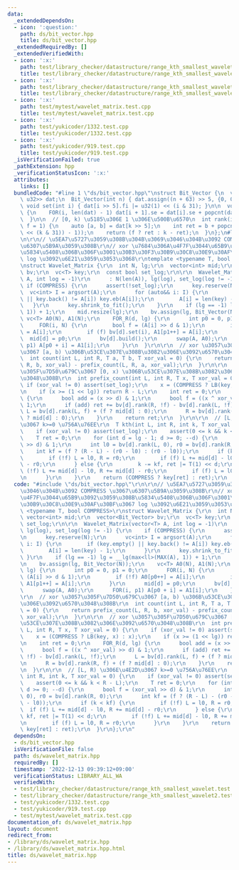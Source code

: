```yaml
---
data:
  _extendedDependsOn:
  - icon: ':question:'
    path: ds/bit_vector.hpp
    title: ds/bit_vector.hpp
  _extendedRequiredBy: []
  _extendedVerifiedWith:
  - icon: ':x:'
    path: test/library_checker/datastructure/range_kth_smallest_wavelet.test.cpp
    title: test/library_checker/datastructure/range_kth_smallest_wavelet.test.cpp
  - icon: ':x:'
    path: test/library_checker/datastructure/range_kth_smallest_wavelet2.test.cpp
    title: test/library_checker/datastructure/range_kth_smallest_wavelet2.test.cpp
  - icon: ':x:'
    path: test/mytest/wavelet_matrix.test.cpp
    title: test/mytest/wavelet_matrix.test.cpp
  - icon: ':x:'
    path: test/yukicoder/1332.test.cpp
    title: test/yukicoder/1332.test.cpp
  - icon: ':x:'
    path: test/yukicoder/919.test.cpp
    title: test/yukicoder/919.test.cpp
  _isVerificationFailed: true
  _pathExtension: hpp
  _verificationStatusIcon: ':x:'
  attributes:
    links: []
  bundledCode: "#line 1 \"ds/bit_vector.hpp\"\nstruct Bit_Vector {\n  vc<pair<u32,\
    \ u32>> dat;\n  Bit_Vector(int n) { dat.assign((n + 63) >> 5, {0, 0}); }\n\n \
    \ void set(int i) { dat[i >> 5].fi |= u32(1) << (i & 31); }\n\n  void build()\
    \ {\n    FOR(i, len(dat) - 1) dat[i + 1].se = dat[i].se + popcnt(dat[i].fi);\n\
    \  }\n\n  // [0, k) \u5185\u306E 1 \u306E\u500B\u6570\n  int rank(int k, bool\
    \ f = 1) {\n    auto [a, b] = dat[k >> 5];\n    int ret = b + popcnt(a & ((u32(1)\
    \ << (k & 31)) - 1));\n    return (f ? ret : k - ret);\n  }\n};\n#line 2 \"ds/wavelet_matrix.hpp\"\
    \n\r\n// \u5EA7\u5727\u3059\u308B\u304B\u3069\u3046\u304B\u3092 COMPRESS \u3067\
    \u6307\u5B9A\u3059\u308B\r\n// xor \u7684\u306A\u4F7F\u3044\u65B9\u3092\u3059\u308B\
    \u5834\u5408\u306B\u306F\u3001\u30B3\u30F3\u30B9\u30C8\u30E9\u30AF\u30BF\u3067\
    \ log \u3092\u6E21\u3059\u3053\u3068\r\ntemplate <typename T, bool COMPRESS>\r\
    \nstruct Wavelet_Matrix {\r\n  int N, lg;\r\n  vector<int> mid;\r\n  vector<Bit_Vector>\
    \ bv;\r\n  vc<T> key;\r\n  const bool set_log;\r\n\r\n  Wavelet_Matrix(vector<T>\
    \ A, int log = -1)\r\n      : N(len(A)), lg(log), set_log(log != -1) {\r\n   \
    \ if (COMPRESS) {\r\n      assert(!set_log);\r\n      key.reserve(N);\r\n    \
    \  vc<int> I = argsort(A);\r\n      for (auto&& i: I) {\r\n        if (key.empty()\
    \ || key.back() != A[i]) key.eb(A[i]);\r\n        A[i] = len(key) - 1;\r\n   \
    \   }\r\n      key.shrink_to_fit();\r\n    }\r\n    if (lg == -1) lg = __lg(max<ll>(MAX(A),\
    \ 1)) + 1;\r\n    mid.resize(lg);\r\n    bv.assign(lg, Bit_Vector(N));\r\n   \
    \ vc<T> A0(N), A1(N);\r\n    FOR_R(d, lg) {\r\n      int p0 = 0, p1 = 0;\r\n \
    \     FOR(i, N) {\r\n        bool f = (A[i] >> d & 1);\r\n        if (!f) A0[p0++]\
    \ = A[i];\r\n        if (f) bv[d].set(i), A1[p1++] = A[i];\r\n      }\r\n    \
    \  mid[d] = p0;\r\n      bv[d].build();\r\n      swap(A, A0);\r\n      FOR(i,\
    \ p1) A[p0 + i] = A1[i];\r\n    }\r\n  }\r\n\r\n  // xor \u3057\u305F\u7D50\u679C\
    \u3067 [a, b) \u306B\u53CE\u307E\u308B\u3082\u306E\u3092\u6570\u3048\u308B\r\n\
    \  int count(int L, int R, T a, T b, T xor_val = 0) {\r\n    return prefix_count(L,\
    \ R, b, xor_val) - prefix_count(L, R, a, xor_val);\r\n  }\r\n\r\n  // xor \u3057\
    \u305F\u7D50\u679C\u3067 [0, x) \u306B\u53CE\u307E\u308B\u3082\u306E\u3092\u6570\
    \u3048\u308B\r\n  int prefix_count(int L, int R, T x, T xor_val = 0) {\r\n   \
    \ if (xor_val != 0) assert(set_log);\r\n    x = (COMPRESS ? LB(key, x) : x);\r\
    \n    if (x >= (1 << lg)) return R - L;\r\n    int ret = 0;\r\n    FOR_R(d, lg)\
    \ {\r\n      bool add = (x >> d) & 1;\r\n      bool f = ((x ^ xor_val) >> d) &\
    \ 1;\r\n      if (add) ret += bv[d].rank(R, !f) - bv[d].rank(L, !f);\r\n     \
    \ L = bv[d].rank(L, f) + (f ? mid[d] : 0);\r\n      R = bv[d].rank(R, f) + (f\
    \ ? mid[d] : 0);\r\n    }\r\n    return ret;\r\n  }\r\n\r\n  // [L, R) \u306E\u4E2D\
    \u3067 k>=0 \u756A\u76EE\r\n  T kth(int L, int R, int k, T xor_val = 0) {\r\n\
    \    if (xor_val != 0) assert(set_log);\r\n    assert(0 <= k && k < R - L);\r\n\
    \    T ret = 0;\r\n    for (int d = lg - 1; d >= 0; --d) {\r\n      bool f = (xor_val\
    \ >> d) & 1;\r\n      int l0 = bv[d].rank(L, 0), r0 = bv[d].rank(R, 0);\r\n  \
    \    int kf = (f ? (R - L) - (r0 - l0) : (r0 - l0));\r\n      if (k < kf) {\r\n\
    \        if (!f) L = l0, R = r0;\r\n        if (f) L += mid[d] - l0, R += mid[d]\
    \ - r0;\r\n      } else {\r\n        k -= kf, ret |= T(1) << d;\r\n        if\
    \ (!f) L += mid[d] - l0, R += mid[d] - r0;\r\n        if (f) L = l0, R = r0;\r\
    \n      }\r\n    }\r\n    return (COMPRESS ? key[ret] : ret);\r\n  }\r\n};\r\n"
  code: "#include \"ds/bit_vector.hpp\"\r\n\r\n// \u5EA7\u5727\u3059\u308B\u304B\u3069\
    \u3046\u304B\u3092 COMPRESS \u3067\u6307\u5B9A\u3059\u308B\r\n// xor \u7684\u306A\
    \u4F7F\u3044\u65B9\u3092\u3059\u308B\u5834\u5408\u306B\u306F\u3001\u30B3\u30F3\
    \u30B9\u30C8\u30E9\u30AF\u30BF\u3067 log \u3092\u6E21\u3059\u3053\u3068\r\ntemplate\
    \ <typename T, bool COMPRESS>\r\nstruct Wavelet_Matrix {\r\n  int N, lg;\r\n \
    \ vector<int> mid;\r\n  vector<Bit_Vector> bv;\r\n  vc<T> key;\r\n  const bool\
    \ set_log;\r\n\r\n  Wavelet_Matrix(vector<T> A, int log = -1)\r\n      : N(len(A)),\
    \ lg(log), set_log(log != -1) {\r\n    if (COMPRESS) {\r\n      assert(!set_log);\r\
    \n      key.reserve(N);\r\n      vc<int> I = argsort(A);\r\n      for (auto&&\
    \ i: I) {\r\n        if (key.empty() || key.back() != A[i]) key.eb(A[i]);\r\n\
    \        A[i] = len(key) - 1;\r\n      }\r\n      key.shrink_to_fit();\r\n   \
    \ }\r\n    if (lg == -1) lg = __lg(max<ll>(MAX(A), 1)) + 1;\r\n    mid.resize(lg);\r\
    \n    bv.assign(lg, Bit_Vector(N));\r\n    vc<T> A0(N), A1(N);\r\n    FOR_R(d,\
    \ lg) {\r\n      int p0 = 0, p1 = 0;\r\n      FOR(i, N) {\r\n        bool f =\
    \ (A[i] >> d & 1);\r\n        if (!f) A0[p0++] = A[i];\r\n        if (f) bv[d].set(i),\
    \ A1[p1++] = A[i];\r\n      }\r\n      mid[d] = p0;\r\n      bv[d].build();\r\n\
    \      swap(A, A0);\r\n      FOR(i, p1) A[p0 + i] = A1[i];\r\n    }\r\n  }\r\n\
    \r\n  // xor \u3057\u305F\u7D50\u679C\u3067 [a, b) \u306B\u53CE\u307E\u308B\u3082\
    \u306E\u3092\u6570\u3048\u308B\r\n  int count(int L, int R, T a, T b, T xor_val\
    \ = 0) {\r\n    return prefix_count(L, R, b, xor_val) - prefix_count(L, R, a,\
    \ xor_val);\r\n  }\r\n\r\n  // xor \u3057\u305F\u7D50\u679C\u3067 [0, x) \u306B\
    \u53CE\u307E\u308B\u3082\u306E\u3092\u6570\u3048\u308B\r\n  int prefix_count(int\
    \ L, int R, T x, T xor_val = 0) {\r\n    if (xor_val != 0) assert(set_log);\r\n\
    \    x = (COMPRESS ? LB(key, x) : x);\r\n    if (x >= (1 << lg)) return R - L;\r\
    \n    int ret = 0;\r\n    FOR_R(d, lg) {\r\n      bool add = (x >> d) & 1;\r\n\
    \      bool f = ((x ^ xor_val) >> d) & 1;\r\n      if (add) ret += bv[d].rank(R,\
    \ !f) - bv[d].rank(L, !f);\r\n      L = bv[d].rank(L, f) + (f ? mid[d] : 0);\r\
    \n      R = bv[d].rank(R, f) + (f ? mid[d] : 0);\r\n    }\r\n    return ret;\r\
    \n  }\r\n\r\n  // [L, R) \u306E\u4E2D\u3067 k>=0 \u756A\u76EE\r\n  T kth(int L,\
    \ int R, int k, T xor_val = 0) {\r\n    if (xor_val != 0) assert(set_log);\r\n\
    \    assert(0 <= k && k < R - L);\r\n    T ret = 0;\r\n    for (int d = lg - 1;\
    \ d >= 0; --d) {\r\n      bool f = (xor_val >> d) & 1;\r\n      int l0 = bv[d].rank(L,\
    \ 0), r0 = bv[d].rank(R, 0);\r\n      int kf = (f ? (R - L) - (r0 - l0) : (r0\
    \ - l0));\r\n      if (k < kf) {\r\n        if (!f) L = l0, R = r0;\r\n      \
    \  if (f) L += mid[d] - l0, R += mid[d] - r0;\r\n      } else {\r\n        k -=\
    \ kf, ret |= T(1) << d;\r\n        if (!f) L += mid[d] - l0, R += mid[d] - r0;\r\
    \n        if (f) L = l0, R = r0;\r\n      }\r\n    }\r\n    return (COMPRESS ?\
    \ key[ret] : ret);\r\n  }\r\n};\r\n"
  dependsOn:
  - ds/bit_vector.hpp
  isVerificationFile: false
  path: ds/wavelet_matrix.hpp
  requiredBy: []
  timestamp: '2022-12-13 09:39:12+09:00'
  verificationStatus: LIBRARY_ALL_WA
  verifiedWith:
  - test/library_checker/datastructure/range_kth_smallest_wavelet.test.cpp
  - test/library_checker/datastructure/range_kth_smallest_wavelet2.test.cpp
  - test/yukicoder/1332.test.cpp
  - test/yukicoder/919.test.cpp
  - test/mytest/wavelet_matrix.test.cpp
documentation_of: ds/wavelet_matrix.hpp
layout: document
redirect_from:
- /library/ds/wavelet_matrix.hpp
- /library/ds/wavelet_matrix.hpp.html
title: ds/wavelet_matrix.hpp
---
```

